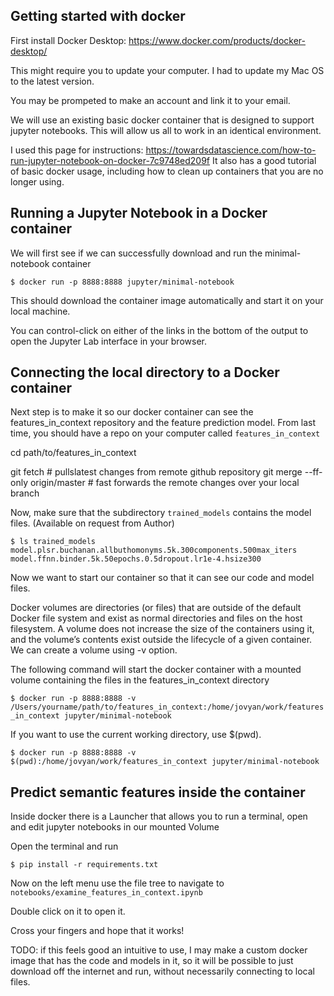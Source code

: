 ## Getting started with docker


First install Docker Desktop: https://www.docker.com/products/docker-desktop/ 

This might require you to update your computer. I had to update my Mac OS to the latest version.

You may be prompeted to make an account and link it to your email. 


We will use an existing basic docker container that is designed to support jupyter notebooks. This will allow us all to work in an identical environment. 

I used this page for instructions: https://towardsdatascience.com/how-to-run-jupyter-notebook-on-docker-7c9748ed209f
It also has a good tutorial of basic docker usage, including how to clean up containers that you are no longer using.

## Running a Jupyter Notebook in a Docker container


We will first see if we can successfully download and run the minimal-notebook container

`$ docker run -p 8888:8888 jupyter/minimal-notebook `

This should download the container image automatically and start it on your local machine.

You can control-click on either of the links in the bottom of the output to open the Jupyter Lab interface in your browser.


## Connecting the local directory to a Docker container

Next step is to make it so our docker container can see the features_in_context repository and the feature prediction model. From last time, you should have a repo on your computer called `features_in_context`

cd path/to/features_in_context

git fetch # pullslatest changes from remote github repository
git merge --ff-only origin/master # fast forwards the remote changes over your local branch

Now, make sure that the subdirectory `trained_models` contains the model files. (Available on request from Author)


```
$ ls trained_models
model.plsr.buchanan.allbuthomonyms.5k.300components.500max_iters
model.ffnn.binder.5k.50epochs.0.5dropout.lr1e-4.hsize300
```

Now we want to start our container so that it can see our code and model files. 

Docker volumes are directories (or files) that are outside of the default Docker file system and exist as normal directories and files on the host filesystem. A volume does not increase the size of the containers using it, and the volume’s contents exist outside the lifecycle of a given container.
We can create a volume using -v option.

The following command will start the docker container with a mounted volume containing the files in the features_in_context directory


`$ docker run -p 8888:8888 -v /Users/yourname/path/to/features_in_context:/home/jovyan/work/features_in_context jupyter/minimal-notebook`

If you want to use the current working directory, use $(pwd).


`$ docker run -p 8888:8888 -v $(pwd):/home/jovyan/work/features_in_context jupyter/minimal-notebook`


## Predict semantic features inside the container


Inside docker there is a Launcher that allows you to run a terminal, open and edit jupyter notebooks in our mounted Volume

Open the terminal and run

```$ pip install -r requirements.txt ```

Now on the left menu use the file tree to navigate to `notebooks/examine_features_in_context.ipynb`

Double click on it to open it. 

Cross your fingers and hope that it works!


TODO: if this feels good an intuitive to use, I may make a custom docker image that has the code and models in it, so it will be possible to just download off the internet and run, without necessarily connecting to local files.
